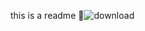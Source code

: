 this is a readme
🫠![download](https://github.com/Ace-Quantum/holbertonschool-low_level_programming/assets/126737272/d56beccc-5656-4b92-bef5-123aa52fca77)
